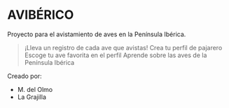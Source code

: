 # AVIBÉRICO

Proyecto para el avistamiento de aves en la Península Ibérica.

> ¡Lleva un registro de cada ave que avistas!
> Crea tu perfil de pajarero
> Escoge tu ave favorita en el perfil
> Aprende sobre las aves de la Península Ibérica

Creado por:
* M. del Olmo
* La Grajilla